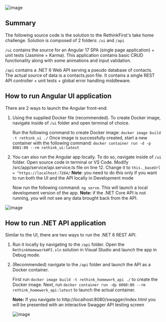 ![image](https://github.com/sjaricenco/rethink_challenge_solved/assets/85944475/2bdab17e-8d3d-4cb2-abdd-78c38db53b71)

## Summary ##

The following source code is the solution to the RethinkFirst's take home challenge. Solution is composed of 2 folders: `/ui` and `/api`

`/ui` contains the source for an Angular 17 SPA (single page application) + unit tests (Jasmine + Karma). This application contains basic CRUD functionality along with some animations and input validation.

`/api` contains a .NET 6 Web API serving a pseudo database of contacts. The actual source of data is a contacts.json file. It contains a single REST API controller + unit tests + global error handling middleware. 

## How to run Angular UI application ##

There are 2 ways to launch the Angular front-end:

1) Using the supplied Docker file (recommended). To create Docker image, navigate inside of `/ui` folder and open terminal of choice.

   Run the following command to create Docker image: `docker image build -t rethink_ui ./`
   Once image is successfully created, start a new container with the following command: `docker container run -d -p 8081:80 --rm rethink_ui:latest`

2) You can also run the Angular app locally. To do so, navigate inside of `/ui` folder. Open source code in terminal or VS Code. Modify /src/app/service/api.service.ts file on line 12.
   Change it to `this._baseUrl = "https://localhost:7264/`
   **Note**: you need to do this only if you want to run both the UI and the API locally in Development mode

   Now run the following command: `ng serve`. This will launch a local development version of the app.
   **Note:** if the .NET Core API is not running, you will not see any data brought back from the API.

![image](https://github.com/sjaricenco/rethink_challenge_solved/assets/85944475/ecfdda07-5162-41a4-adbc-6029a35b2083)

## How to run .NET API application ##

Similar to the UI, there are two ways to run the .NET 6 REST API.

1) Run it locally by navigating to the `/api` folder. Open the `RethinkHomeworkAPI.sln` solution in Visual Studio and launch the app in Debug mode.
2) (Recommended) navigate to the `/api` folder and launch the API as a Docker container.

   First run `docker image build -t rethink_homework_api ./` to create the Docker image. Next, run `docker container run -dp 8080:80 --rm rethink_homework_api:latest` to launch the actual container.

   **Note:** If you navigate to http://localhost:8080/swagger/index.html you will be presented with an interactive Swagger API testing screen

   ![image](https://github.com/sjaricenco/rethink_challenge_solved/assets/85944475/a13a159d-81a6-4e63-a3a4-4565bd506eb4)

